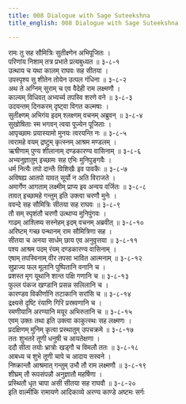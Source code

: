 ```yaml
---
title: 008 Dialogue with Sage Suteekshna
title_english: 008 Dialogue with Sage Suteekshna

---
```


<div class="audioEmbed"  caption="श्रीराम-हरिसीताराममूर्ति-घनपाठिभ्यां वचनम्" src="https://archive.org/download/Ramayana-recitation-Sriram-harisItArAmamUrti-Ghanapaati-v2/Kanda_3/Kanda_3_ARK-008-Dandakavana_Nishkramanam.mp3"></div>

रामः तु सह सौमित्रिः सुतीक्ष्णेन अभिपूजितः ।  
परिणांय निशाम् तत्र प्रभाते प्रत्यबुध्यत ॥ ३-८-१  
उत्थाय च यथा कालम् राघवः सह सीतया ।  
उपस्पृश्य सु शीतेन तोयेन उत्पल गंधिना ॥ ३-८-२  
अथ ते अग्निम् सुराम् च एव वैदेही राम लक्ष्मणौ ।  
काल्यम् विधिवत् अभ्यर्च्य तपस्वि शरणे वने ॥ ३-८-३  
उदयन्तम् दिनकरम् दृष्ट्वा विगत कल्मषाः ।  
सुतीक्ष्णम् अभिगंय इदम् श्लक्ष्णम् वचनम् अब्रुवन् ॥ ३-८-४  
सुखोषिताः स्म भगवन् त्वया पूज्येन पूजिताः ।  
आपृच्छामः प्रयास्यामो मुनयः त्वरयन्ति नः ॥ ३-८-५  
त्वरामहे वयम् द्रष्टुम् कृत्स्नम् आश्रम मण्डलम् ।  
ऋषीणाम् पुण्य शीलानाम् दण्डकारण्य वासिनाम् ॥ ३-८-६  
अभ्यनुज्ञातुम् इच्छामः सह एभिः मुनिपुङ्गवैः ।  
धर्म नित्यैः तपो दान्तैः विशिखैः इव पावकैः ॥ ३-८-७  
अविषह्य आतपो यावत् सूर्यो न अति विराजते ।  
अमार्गेण आगताम् लक्ष्मीम् प्राप्य इव अन्वय वर्जितः ॥ ३-८-८  
तावत् इच्छामहे गन्तुम् इति उक्त्वा चरणौ मुनेः ।  
ववन्दे सह सौमित्रिः सीतया सह राघवः ॥ ३-८-९  
तौ सम् स्पृशंतौ चरणौ उत्थाप्य मुनिपुंगवः ।  
गाढम् आश्लिष्य सस्नेहम् इदम् वचनम् अब्रवीत् ॥ ३-८-१०  
अरिष्टम् गच्छ पन्थानम् राम सौमित्रिणा सह ।  
सीतया च अनया सार्धम् छाय एव अनुवृत्तया ॥ ३-८-११  
पश्य आश्रम पदम् रंयम् दण्डकारण्य वासिनाम् ।  
एषाम् तपस्विनाम् वीर तपसा भावित आत्मनाम् ॥ ३-८-१२  
सुप्राज्य फल मूलानि पुष्पितानि वनानि च ।  
प्रशस्त मृग यूथानि शान्त पक्षि गणानि च ॥ ३-८-१३  
फुल्ल पंकज खण्डानि प्रसन्न सलिलानि च ।  
कारण्डव विकीर्णानि तटाकानि सरांसि च ॥ ३-८-१४  
द्रक्ष्यसे दृष्टि रंयाणि गिरि प्रस्रवणानि च ।  
रमणीयानि अरण्यानि मयूर अभिरुतानि च ॥ ३-८-१५  
एवम् उक्तः तथा इति उक्त्वा काकुत्स्थः सह लक्ष्मणः ।  
प्रदक्षिणम् मुनिम् कृत्वा प्रस्थातुम् उपचक्रमे ॥ ३-८-१७  
ततः शुभतरे तूणी धनुषी च आयतेक्षणा ।  
ददौ सीता तयोः भ्रात्रोः खड्गौ च विमलौ ततः ॥ ३-८-१८  
आबध्य च शुभे तूणी चापे च आदाय सस्वने ।  
निष्क्रान्तौ आश्रमात् गन्तुम् उभौ तौ राम लक्ष्मणौ ॥ ३-८-१९  
शीघ्रम् तौ रूपसंपन्नौ अनुज्ञातौ महर्षिणा ।  
प्रस्थितौ धृत चापा असी सीतया सह राघवौ ॥ ३-८-२०  
इति वाल्मीकि रामायणे आदिकाव्ये अरण्य काण्डे अष्टमः सर्गः